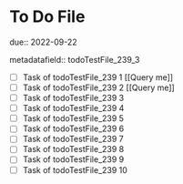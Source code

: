 # To Do File

due:: 2022-09-22

metadatafield:: todoTestFile_239_3

- [ ] Task of todoTestFile_239 1 [[Query me]]
- [ ] Task of todoTestFile_239 2 [[Query me]]
- [ ] Task of todoTestFile_239 3
- [ ] Task of todoTestFile_239 4
- [ ] Task of todoTestFile_239 5
- [ ] Task of todoTestFile_239 6
- [ ] Task of todoTestFile_239 7
- [ ] Task of todoTestFile_239 8
- [ ] Task of todoTestFile_239 9
- [ ] Task of todoTestFile_239 10